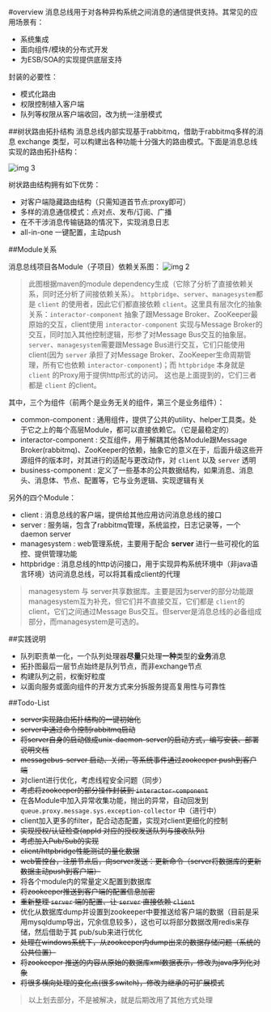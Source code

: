 #overview
消息总线用于对各种异构系统之间消息的通信提供支持。其常见的应用场景有：

* 系统集成
* 面向组件/模块的分布式开发
* 为ESB/SOA的实现提供底层支持

封装的必要性：

* 模式化路由
* 权限控制植入客户端
* 队列等权限从客户端收回，改为统一注册模式


##树状路由拓扑结构
消息总线内部实现基于rabbitmq，借助于rabbitmq多样的消息 exchange 类型，可以构建出各种功能十分强大的路由模式。下面是消息总线实现的路由拓扑结构：

![img 3][3]

树状路由结构拥有如下优势：

* 对客户端隐藏路由结构（只需知道首节点:proxy即可）
* 多样的消息通信模式：点对点、发布/订阅、广播
* 在不干涉消息传输链路的情况下，实现消息日志
* all-in-one 一键配置，主动push

##Module关系

消息总线项目各Module（子项目）依赖关系图：
![img 2][2]

> 此图根据maven的module dependency生成（它除了分析了直接依赖关系，同时还分析了间接依赖关系）。 `httpbridge`、`server`、`managesystem`都是 `client` 的使用者，因此它们都直接依赖 `client`。这里具有层次化的抽象关系：`interactor-component` 抽象了跟Message Broker、ZooKeeper最原始的交互，client使用 `interactor-component` 实现与Message Broker的交互，同时加入其他控制逻辑，形参了对Message Bus交互的抽象层。`server`、`managesystem`需要跟Message Bus进行交互，它们只能使用client(因为 `server` 承担了对Message Broker、ZooKeeper生命周期管理，所有它也依赖 `interactor-component`)；而 `httpbridge` 本身就是 `client` 的Proxy用于提供http形式的访问。 这也是上面提到的，它们三者都是 `client` 的client。

其中，三个为组件（前两个是业务无关的组件，第三个是业务组件）：

* common-component : 通用组件，提供了公共的utility、helper工具类。处于它之上的每个高层Module，都可以直接依赖它。（它是最稳定的）
* interactor-component : 交互组件，用于解耦其他各Module跟Message Broker(rabbitmq)、ZooKeeper的依赖，抽象它的意义在于，后面升级这些开源组件的版本时，对其进行的适配与更改动作，对 `client` 以及 `server` 透明
* business-component : 定义了一些基本的公共数据结构，如果消息、消息头、消息体、节点、配置等，它与业务逻辑、实现逻辑有关

另外的四个Module：

- client : 消息总线的客户端，提供给其他应用访问消息总线的接口
- server : 服务端，包含了rabbitmq管理，系统监控，日志记录等，一个daemon server
- managesystem : web管理系统，主要用于配合 **server** 进行一些可视化的监控、提供管理功能
- httpbridge : 消息总线的http访问接口，用于实现异构系统环境中（非java语言环境）访问消息总线，可以将其看成client的代理

> managesystem 与 server共享数据库。主要是因为server的部分功能跟managesystem互为补充，但它们并不直接交互，它们都是 `client`的client，它们之间通过Message Bus交互。但server是消息总线的必备组成部分，而managesystem是可选的。


##实践说明
* 队列职责单一化，一个队列处理器**尽量**只处理**一种**类型的**业务**消息
* 拓扑图最后一层节点始终是队列节点，而非exchange节点
* 构建队列之前，权衡好粒度
* 以面向服务或面向组件的开发方式来分拆服务提高复用性与可靠性

##Todo-List
* ~~server实现路由拓扑结构的一键初始化~~
* ~~server中通过命令控制rabbitmq启动~~
* ~~将server自身的启动做成unix-daemon-server的启动方式，编写安装、部署说明文档~~
* ~~messagebus-server 启动、关闭，等系统事件通过zookeeper push到客户端~~
* 对client进行优化，考虑线程安全问题（同步）
* ~~考虑将zookeeper的部分操作封装到 `interactor-component`~~
* 在各Module中加入异常收集功能，抛出的异常，自动回发到 `queue.proxy.message.sys.exception-collector` 中（进行中）
* client加入更多的filter，配合动态配置，实现对client更细化的控制
* ~~实现授权/认证检查(appId 对应的授权发送队列与接收队列)~~
* ~~考虑加入Pub/Sub的实现~~
* ~~client/httpbridge性能测试的量化数据~~
* ~~web管控台，注册节点后，向server发送：更新命令（server将数据库的更新数据主动push到客户端）~~
* 将各个module内的常量定义配置到数据库
* ~~将zookeeper推送到客户端的配置信息加密~~
* ~~重新整理 `server` 端的配置、让 `server` 直接依赖 `client`~~
* 优化从数据库dump并设置到zookeeper中要推送给客户端的数据（目前是采用mysqldump导出，冗余信息较多），这也可以将部分数据改用redis来存储，然后借助于其 pub/sub来进行优化
* ~~处理在windows系统下，从zookeeper内dump出来的数据存储问题（系统的公共位置）~~
* ~~将zookeeper 推送的内容从原始的数据库xml数据表示，修改为java序列化对象~~
* ~~将很多横向处理的变化点(很多switch)，修改为继承的可扩展模式~~

> 以上划去部分，不是被解决，就是后期改用了其他方式处理




[1]:https://raw.githubusercontent.com/yanghua/messagebus/master/screenshots/overview/architecture.png
[2]:https://raw.githubusercontent.com/yanghua/messagebus/master/screenshots/overview/module-dependency.png
[3]:https://raw.githubusercontent.com/yanghua/messagebus/master/screenshots/overview/router-topology.png
